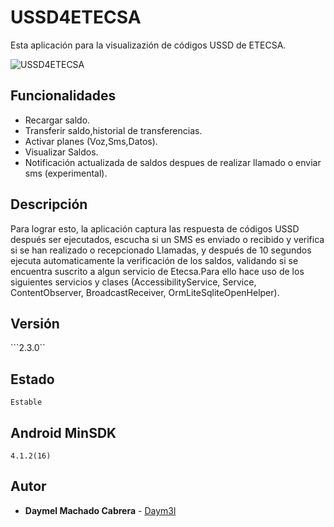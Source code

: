 # USSD4ETECSA

 Esta aplicación para la visualizazión de códigos USSD de ETECSA.

![USSD4ETECSA](https://gitlab.com/Daym3l/USSD4ETECSA/blob/master/sample_img/sample.png)

## Funcionalidades

* Recargar saldo.
* Transferir saldo,historial de transferencias.
* Activar planes (Voz,Sms,Datos).
* Visualizar Saldos.
* Notificación actualizada de saldos despues de realizar llamado o enviar sms (experimental).

## Descripción

Para lograr esto, la aplicación captura las respuesta de códigos USSD después ser ejecutados, escucha si un SMS es enviado o recibido y verifica si se han realizado o recepcionado Llamadas, y después de 10 segundos ejecuta automaticamente la verificación de los saldos, validando si se encuentra suscrito a algun servicio de Etecsa.Para ello hace uso de los siguientes servicios y clases (AccessibilityService, Service, ContentObserver, BroadcastReceiver, OrmLiteSqliteOpenHelper).


## Versión
```2.3.0``

## Estado
```Estable```

## Android MinSDK
`4.1.2(16)`

## Autor

* **Daymel Machado Cabrera** - [Daym3l](https://github.com/Daym3l)
